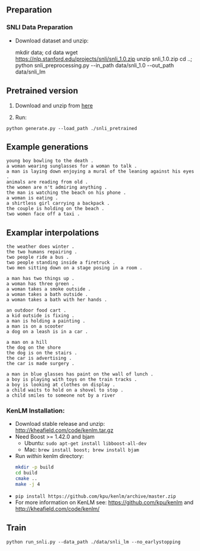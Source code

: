 ## Preparation

### SNLI Data Preparation
- Download dataset and unzip:
    
    mkdir data; cd data
    wget https://nlp.stanford.edu/projects/snli/snli_1.0.zip
    unzip snli_1.0.zip
    cd ..; python snli_preprocessing.py --in_path data/snli_1.0 --out_path data/snli_lm


## Pretrained version

1) Download and unzip from [here](https://drive.google.com/file/d/1h66T8UdFuNWWjvmLLcYC9bHExpNv8NR4/view?usp=sharing)

2) Run: 

```
python generate.py --load_path ./snli_pretrained
```


## Example generations

```
young boy bowling to the death .
a woman wearing sunglasses for a woman to talk .
a man is laying down enjoying a mural of the leaning against his eyes .
animals are reading from old .
the women are n't admiring anything .
the man is watching the beach on his phone .
a woman is eating .
a shirtless girl carrying a backpack .
the couple is holding on the beach .
two women face off a taxi .
```

## Examplar interpolations

```
the weather does winter .
the two humans repairing .
two people ride a bus .
two people standing inside a firetruck .
two men sitting down on a stage posing in a room .

a man has two things up .
a woman has three green .
a woman takes a smoke outside .
a woman takes a bath outside .
a woman takes a bath with her hands .

an outdoor food cart .
a kid outside is fixing .
a man is holding a painting .
a man is on a scooter
a dog on a leash is in a car .

a man on a hill
the dog on the shore
the dog is on the stairs .
the car is advertising .
the car is made surgery .

a man in blue glasses has paint on the wall of lunch .
a boy is playing with toys on the train tracks .
a boy is looking at clothes on display .
a child waits to hold on a shovel to stop .
a child smiles to someone not by a river
```

### KenLM Installation:
- Download stable release and unzip: http://kheafield.com/code/kenlm.tar.gz
- Need Boost >= 1.42.0 and bjam
    - Ubuntu: `sudo apt-get install libboost-all-dev`
    - Mac: `brew install boost; brew install bjam`
- Run *within* kenlm directory:
    ```bash
    mkdir -p build
    cd build
    cmake ..
    make -j 4
    ```
- `pip install https://github.com/kpu/kenlm/archive/master.zip`
- For more information on KenLM see: https://github.com/kpu/kenlm and http://kheafield.com/code/kenlm/


## Train

```
python run_snli.py --data_path ./data/snli_lm --no_earlystopping
```
